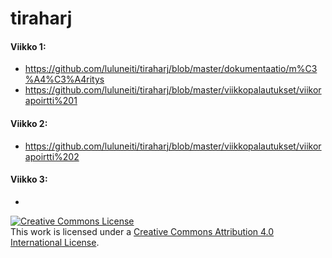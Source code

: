 # tiraharj

#### Viikko 1:
* https://github.com/luluneiti/tiraharj/blob/master/dokumentaatio/m%C3%A4%C3%A4ritys
* https://github.com/luluneiti/tiraharj/blob/master/viikkopalautukset/viikorapoirtti%201

#### Viikko 2:
* https://github.com/luluneiti/tiraharj/blob/master/viikkopalautukset/viikorapoirtti%202

#### Viikko 3:
* 


<a rel="license" href="http://creativecommons.org/licenses/by/4.0/"><img alt="Creative Commons License" style="border-width:0" src="https://i.creativecommons.org/l/by/4.0/88x31.png" /></a><br />This work is licensed under a <a rel="license" href="http://creativecommons.org/licenses/by/4.0/">Creative Commons Attribution 4.0 International License</a>.
